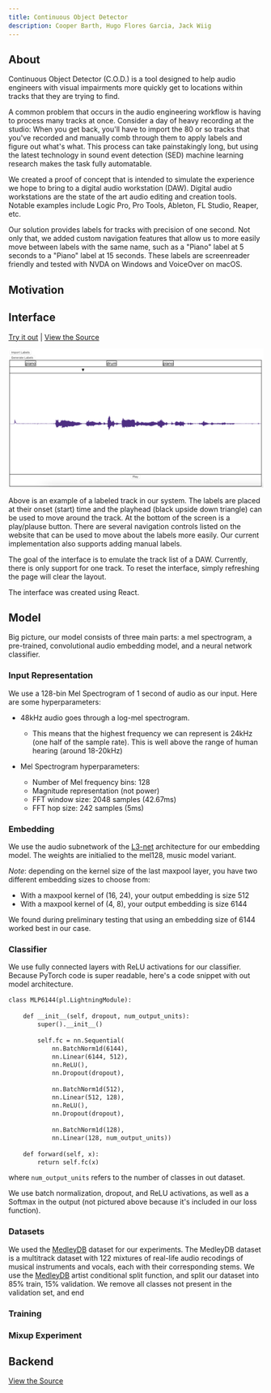 ```yaml
---
title: Continuous Object Detector
description: Cooper Barth, Hugo Flores Garcia, Jack Wiig
---
```


## About
Continuous Object Detector (C.O.D.) is a tool designed to help audio engineers with visual impairments more quickly get to locations within tracks that they are trying to find.

A common problem that occurs in the audio engineering workflow is having to process many tracks at once. Consider a day of heavy recording at the studio: When you get back, you'll have to import the 80 or so tracks that you've recorded and manually comb through them to apply labels and figure out what's what. This process can take painstakingly long, but using the latest technology in sound event detection (SED) machine learning research makes the task fully automatable.

We created a proof of concept that is intended to simulate the experience we hope to bring to a digital audio workstation (DAW). Digital audio workstations are the state of the art audio editing and creation tools. Notable examples include Logic Pro, Pro Tools, Ableton, FL Studio, Reaper, etc.

Our solution provides labels for tracks with precision of one second. Not only that, we added custom navigation features that allow us to more easily move between labels with the same name, such as a "Piano" label at 5 seconds to a "Piano" label at 15 seconds. These labels are screenreader friendly and tested with NVDA on Windows and VoiceOver on macOS.

## Motivation 


## Interface
[Try it out](https://cod-audio.github.io/cod/) | [View the Source](https://github.com/cod-audio/cod)

![Labeled Track](images/labeled-track.png)

Above is an example of a labeled track in our system. The labels are placed at their onset (start) time and the playhead (black upside down triangle) can be used to move around the track. At the bottom of the screen is a play/plause button. There are several navigation controls listed on the website that can be used to move about the labels more easily. Our current implementation also supports adding manual labels.

The goal of the interface is to emulate the track list of a DAW. Currently, there is only support for one track. To reset the interface, simply refreshing the page will clear the layout.

The interface was created using React.

## Model
Big picture, our model consists of three main parts: a mel spectrogram, a pre-trained, convolutional audio embedding model, and a neural network classifier. 

### Input Representation

We use a 128-bin Mel Spectrogram of 1 second of audio as our input. Here are some hyperparameters:

- 48kHz audio goes through a log-mel spectrogram. 
    - This means that the highest frequency we can represent is 24kHz (one half of the sample rate). This is well above the range of human hearing (around 18-20kHz)

- Mel Spectrogram hyperparameters:
    - Number of Mel frequency bins: 128
    - Magnitude representation (not power)
    - FFT window size: 2048 samples (42.67ms)
    - FFT hop size: 242 samples (5ms)


### Embedding 
We use the audio subnetwork of the [L3-net](https://github.com/marl/openl3) architecture for our embedding model. The weights are initialied to the mel128, music model variant. 

*Note*: depending on the kernel size of the last maxpool layer, you have two different embedding sizes to choose from: 

- With a maxpool kernel of (16, 24), your output embedding is size 512
- With a maxpool kernel of (4, 8), your output embedding is size 6144

We found during preliminary testing that using an embedding size of 6144 worked best in our case. 

### Classifier
We use fully connected layers with ReLU activations for our classifier. Because PyTorch code is super readable, here's a code snippet with out model architecture. 

```
class MLP6144(pl.LightningModule):

    def __init__(self, dropout, num_output_units):
        super().__init__()

        self.fc = nn.Sequential(
            nn.BatchNorm1d(6144),
            nn.Linear(6144, 512), 
            nn.ReLU(), 
            nn.Dropout(dropout), 

            nn.BatchNorm1d(512),
            nn.Linear(512, 128), 
            nn.ReLU(), 
            nn.Dropout(dropout), 

            nn.BatchNorm1d(128),
            nn.Linear(128, num_output_units))

    def forward(self, x):
        return self.fc(x)
```

where `num_output_units` refers to the number of classes in out dataset.

We use batch normalization, dropout, and ReLU activations, as well as a Softmax in the output (not pictured above because it's included in our loss function).

### Datasets
We used the [MedleyDB](https://https://github.com/marl/medleydb) dataset for our experiments. The MedleyDB dataset is a multitrack dataset with 122 mixtures of real-life audio recodings of musical instruments and vocals, each with their corresponding stems. We use the [MedleyDB](https://https://github.com/marl/medleydb) artist conditional split function, and split our dataset into 85% train, 15% validation. We remove all classes not present in the validation set, and end

### Training


### Mixup Experiment



## Backend
[View the Source](https://github.com/cod-audio/cod-api)

